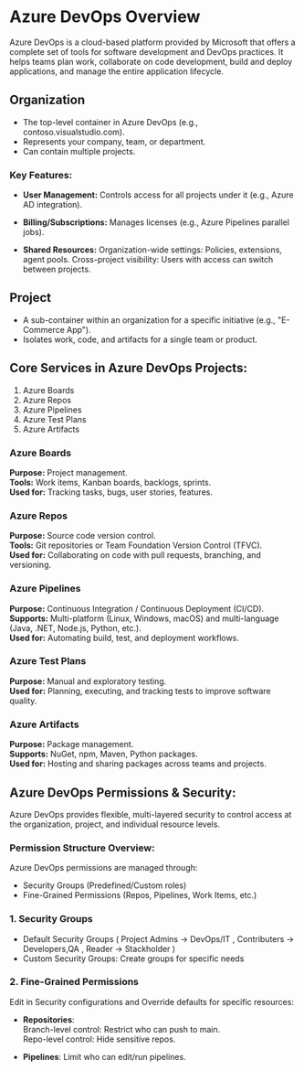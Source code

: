 # Azure DevOps Overview
Azure DevOps is a cloud-based platform provided by Microsoft that offers a complete set of tools for software development and DevOps practices. It helps teams plan work, collaborate on code development, build and deploy applications, and manage the entire application lifecycle.

## Organization
- The top-level container in Azure DevOps (e.g., contoso.visualstudio.com).
- Represents your company, team, or department.
- Can contain multiple projects.

### Key Features:
- **User Management:**
Controls access for all projects under it (e.g., Azure AD integration).

- **Billing/Subscriptions:**
Manages licenses (e.g., Azure Pipelines parallel jobs).

- **Shared Resources:**
Organization-wide settings: Policies, extensions, agent pools.
Cross-project visibility: Users with access can switch between projects.

## Project 
- A sub-container within an organization for a specific initiative (e.g., "E-Commerce App").
- Isolates work, code, and artifacts for a single team or product.

## Core Services in Azure DevOps Projects:
1. Azure Boards
2. Azure Repos
3. Azure Pipelines
4. Azure Test Plans
5. Azure Artifacts
   
### Azure Boards <br>
**Purpose:** Project management. <br>
**Tools:** Work items, Kanban boards, backlogs, sprints. <br>
**Used for:** Tracking tasks, bugs, user stories, features.<br>
### Azure Repos         <br>
**Purpose:** Source code version control.   <br>
**Tools:** Git repositories or Team Foundation Version Control (TFVC).  <br>
**Used for:** Collaborating on code with pull requests, branching, and versioning. <br>
### Azure Pipelines    <br>
**Purpose:** Continuous Integration / Continuous Deployment (CI/CD).  <br>
**Supports:** Multi-platform (Linux, Windows, macOS) and multi-language (Java, .NET, Node.js, Python, etc.). <br>
**Used for:** Automating build, test, and deployment workflows. <br>
### Azure Test Plans  <br>
**Purpose:** Manual and exploratory testing.  <br>
**Used for:** Planning, executing, and tracking tests to improve software quality. <br>
### Azure Artifacts  <br>
**Purpose:** Package management.    <br>
**Supports:** NuGet, npm, Maven, Python packages.  <br>
**Used for:** Hosting and sharing packages across teams and projects.  <br>


## Azure DevOps Permissions & Security:
Azure DevOps provides flexible, multi-layered security to control access at the organization, project, and individual resource levels.

### Permission Structure Overview:
Azure DevOps permissions are managed through:
- Security Groups (Predefined/Custom roles)
- Fine-Grained Permissions (Repos, Pipelines, Work Items, etc.)

### 1. Security Groups
- Default Security Groups ( Project Admins -> DevOps/IT  , Contributers -> Developers,QA , Reader -> Stackholder )
- Custom Security Groups: Create groups for specific needs

### 2. Fine-Grained Permissions
Edit in Security configurations and Override defaults for specific resources:
- **Repositories**: <br>
Branch-level control: Restrict who can push to main.  <br>
Repo-level control: Hide sensitive repos.  <br>

- **Pipelines**:
Limit who can edit/run pipelines.

